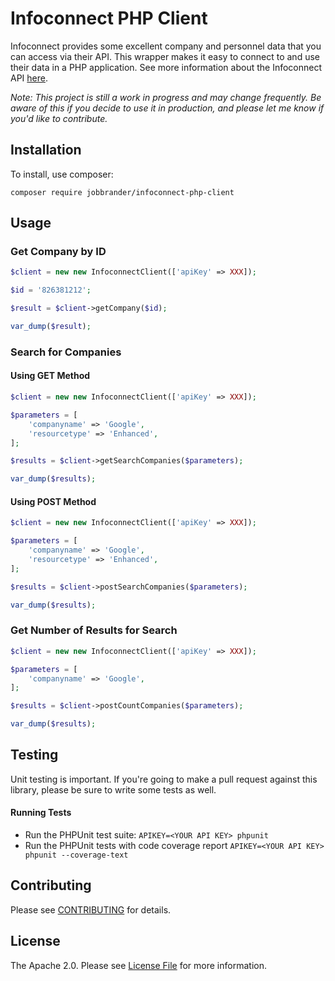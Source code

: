 # Infoconnect PHP Client
Infoconnect provides some excellent company and personnel data that you can access
via their API. This wrapper makes it easy to connect to and use their data in a
PHP application. See more information about the Infoconnect API
[here](http://developer.infoconnect.com/apis).

*Note: This project is still a work in progress
and may change frequently. Be aware of this if 
you decide to use it in production, and
please let me know if you'd like to contribute.*

## Installation

To install, use composer:

```
composer require jobbrander/infoconnect-php-client
```

## Usage

### Get Company by ID

```php
$client = new new InfoconnectClient(['apiKey' => XXX]);

$id = '826381212';

$result = $client->getCompany($id);

var_dump($result);
```

### Search for Companies

#### Using GET Method

```php
$client = new new InfoconnectClient(['apiKey' => XXX]);

$parameters = [
    'companyname' => 'Google',
    'resourcetype' => 'Enhanced',
];

$results = $client->getSearchCompanies($parameters);

var_dump($results);
```

#### Using POST Method

```php
$client = new new InfoconnectClient(['apiKey' => XXX]);

$parameters = [
    'companyname' => 'Google',
    'resourcetype' => 'Enhanced',
];

$results = $client->postSearchCompanies($parameters);

var_dump($results);
```

### Get Number of Results for Search

```php
$client = new new InfoconnectClient(['apiKey' => XXX]);

$parameters = [
    'companyname' => 'Google',
];

$results = $client->postCountCompanies($parameters);

var_dump($results);
```


## Testing

Unit testing is important. If you're going to make a pull request against this library, 
please be sure to write some tests as well.

#### Running Tests
- Run the PHPUnit test suite: `APIKEY=<YOUR API KEY> phpunit`
- Run the PHPUnit tests with code coverage report `APIKEY=<YOUR API KEY> phpunit --coverage-text`

## Contributing

Please see [CONTRIBUTING](https://github.com/jobbrander/infoconnect-php-client/blob/master/CONTRIBUTING.md) for details.

## License

The Apache 2.0. Please see [License File](https://github.com/jobbrander/infoconnect-php-client/blob/master/LICENSE.md) for more information.
